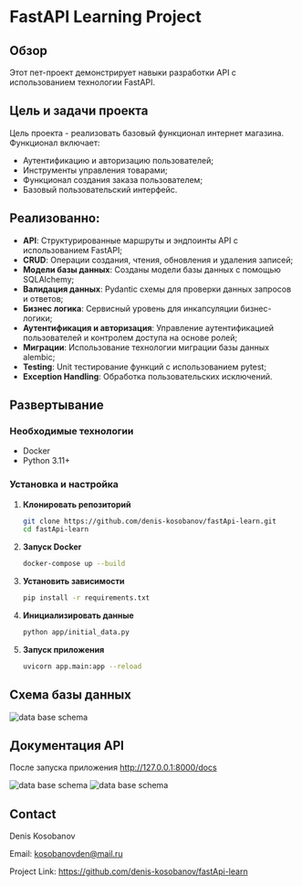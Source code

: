 # FastAPI Learning Project

## Обзор
Этот пет-проект демонстрирует навыки разработки API с использованием технологии FastAPI. 

## Цель и задачи проекта
Цель проекта - реализовать базовый функционал интернет магазина. 
Функционал включает:
- Аутентификацию и авторизацию пользователей;
- Инструменты управления товарами;
- Функционал создания заказа пользователем;
- Базовый пользовательский интерфейс.

## Реализованно:
- **API**: Структурированные маршруты и эндпоинты API с использованием FastAPI;
- **CRUD**: Операции создания, чтения, обновления и удаления записей;
- **Модели базы данных**: Созданы модели базы данных с помощью SQLAlchemy;
- **Валидация данных**: Pydantic схемы для проверки данных запросов и ответов;
- **Бизнес логика**: Сервисный уровень для инкапсуляции бизнес-логики;
- **Аутентификация и авторизация**: Управление аутентификацией пользователей и контролем доступа на основе ролей;
- **Миграции**: Использование технологии миграции базы данных alembic;
- **Testing**: Unit тестирование функций с использованием pytest;
- **Exception Handling**: Обработка пользовательских исключений.

## Развертывание

### Необходимые технологии
- Docker
- Python 3.11+

### Установка и настройка
1. **Клонировать репозиторий**
   ```bash
   git clone https://github.com/denis-kosobanov/fastApi-learn.git
   cd fastApi-learn

2. **Запуск Docker**
   ```bash
   docker-compose up --build
   
2. **Установить зависимости**
   ```bash
   pip install -r requirements.txt

3. **Инициализировать данные**
   ```bash
   python app/initial_data.py
   
4. **Запуск приложения**
   ```bash
   uvicorn app.main:app --reload

## Схема базы данных

![data base schema](docs/db_schema.png)

## Документация API

После запуска приложения http://127.0.0.1:8000/docs

![data base schema](docs/api_docs.png)
![data base schema](docs/api_docs2.png)

## Contact
Denis Kosobanov

Email: kosobanovden@mail.ru

Project Link: https://github.com/denis-kosobanov/fastApi-learn
